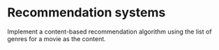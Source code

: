 # Recommendation systems

Implement a content-based recommendation algorithm using the list of genres for a movie as the content.
